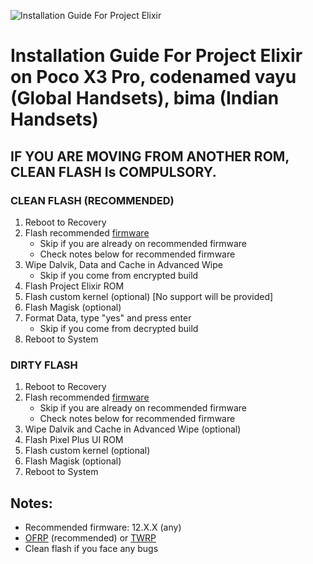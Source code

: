 ![Installation Guide For Project Elixir](https://i.imgur.com/3UmK6nS.png "Installation")

# Installation Guide For Project Elixir on Poco X3 Pro, codenamed vayu (Global Handsets), bima (Indian Handsets)

## IF YOU ARE MOVING FROM ANOTHER ROM, CLEAN FLASH Is COMPULSORY.

### CLEAN FLASH (RECOMMENDED)
1. Reboot to Recovery
2. Flash recommended [firmware](https://xiaomifirmwareupdater.com/firmware/vayu/)
    - Skip if you are already on recommended firmware
    - Check notes below for recommended firmware
3. Wipe Dalvik, Data and Cache in Advanced Wipe
    - Skip if you come from encrypted build
4. Flash Project Elixir ROM
5. Flash custom kernel (optional) [No support will be provided]
6. Flash Magisk (optional)
7. Format Data, type "yes" and press enter
    - Skip if you come from decrypted build
8. Reboot to System

### DIRTY FLASH
1. Reboot to Recovery
2. Flash recommended [firmware](https://xiaomifirmwareupdater.com/firmware/vayu/)
    - Skip if you are already on recommended firmware
    - Check notes below for recommended firmware
3. Wipe Dalvik and Cache in Advanced Wipe (optional)
4. Flash Pixel Plus UI ROM
5. Flash custom kernel (optional)
6. Flash Magisk (optional)
7. Reboot to System

## Notes: 
- Recommended firmware: 12.X.X (any)
- [OFRP](https://orangefox.download/device/vayu) (recommended) or [TWRP](https://t.me/PocoX3ProUpdates/288)
- Clean flash if you face any bugs
